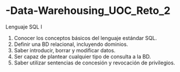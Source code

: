 # -Data-Warehousing_UOC_Reto_2

Lenguaje SQL I

1. Conocer los conceptos básicos del lenguaje estándar SQL.
2. Definir una BD relacional, incluyendo dominios.
3. Saber introducir, borrar y modificar datos.
4. Ser capaz de plantear cualquier tipo de consulta a la BD.
5. Saber utilizar sentencias de concesión y revocación de privilegios.

